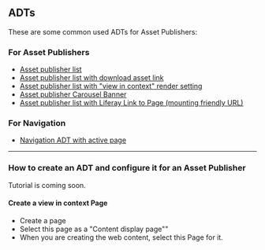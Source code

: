 ## ADTs

These are some common used ADTs for Asset Publishers:

### For Asset Publishers

* [Asset publisher list](examples/asset-publisher-list.ftl)
* [Asset publisher list with download asset link](examples/asset-publisher-list-with-download.ftl)
* [Asset publisher list with "view in context" render setting](examples/asset-publisher-list-view-in-context.ftl)
* [Asset publisher Carousel Banner](examples/asset-publisher-home-carousel.ftl)
* [Asset publisher list with Liferay Link to Page (mounting friendly URL)](examples/asset-publisher-list-with-liferay-link-to-page.ftl)

### For Navigation

* [Navigation ADT with active page](examples/site-navigation.ftl)

--- 

### How to create an ADT and configure it for an Asset Publisher

Tutorial is coming soon.

#### Create a view in context Page

* Create a page
* Select this page as a "Content display page""
* When you are creating the web content, select this Page for it.
